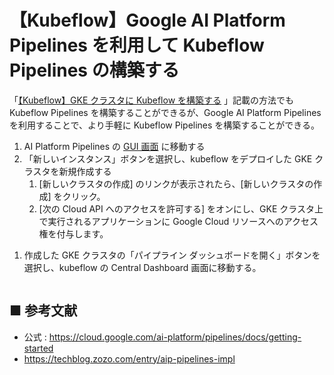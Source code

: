 # 【Kubeflow】Google AI Platform Pipelines を利用して Kubeflow Pipelines の構築する
「[【Kubeflow】GKE クラスタに Kubeflow を構築する](https://github.com/Yagami360/MachineLearning_PreProcessing_Exercises/tree/master/ml_ops/2) 」記載の方法でも Kubeflow Pipelines を構築することができるが、Google AI Platform Pipelines を利用することで、より手軽に Kubeflow Pipelines を構築することができる。

1. AI Platform Pipelines の [GUI 画面](https://console.cloud.google.com/kubernetes/application?project=myproject-292103) に移動する
1. 「新しいインスタンス」ボタンを選択し、kubeflow をデプロイした GKE クラスタを新規作成する
    1. [新しいクラスタの作成] のリンクが表示されたら、[新しいクラスタの作成] をクリック。
    1. [次の Cloud API へのアクセスを許可する] をオンにし、GKE クラスタ上で実行されるアプリケーションに Google Cloud リソースへのアクセス権を付与します。

<!--
    1. kubeflow をデプロイした GKE クラスタ作成後、
    <img src="https://user-images.githubusercontent.com/25688193/105480513-31593f80-5ce9-11eb-8f35-60f075bd126f.png" width="500">
    <img src="https://user-images.githubusercontent.com/25688193/105480552-3fa75b80-5ce9-11eb-8e29-0ebb941248d8.png" width="500">
-->
1. 作成した GKE クラスタの「パイプライン ダッシュボードを開く」ボタンを選択し、kubeflow の Central Dashboard 画面に移動する。
    <img src="" width="">

<img src="" width="">

## ■ 参考文献
- 公式 : https://cloud.google.com/ai-platform/pipelines/docs/getting-started
- https://techblog.zozo.com/entry/aip-pipelines-impl
